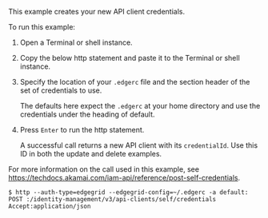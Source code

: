 This example creates your new API client credentials.

To run this example:

1. Open a Terminal or shell instance.

2. Copy the below http statement and paste it to the Terminal or shell instance.

3. Specify the location of your `.edgerc` file and the section header of the set of credentials to use.

   The defaults here expect the `.edgerc` at your home directory and use the credentials under the heading of default.

4. Press `Enter` to run the http statement.

   A successful call returns a new API client with its `credentialId`. Use this ID in both the update and delete examples.

For more information on the call used in this example, see https://techdocs.akamai.com/iam-api/reference/post-self-credentials.

```
$ http --auth-type=edgegrid --edgegrid-config=~/.edgerc -a default: POST :/identity-management/v3/api-clients/self/credentials Accept:application/json
```
